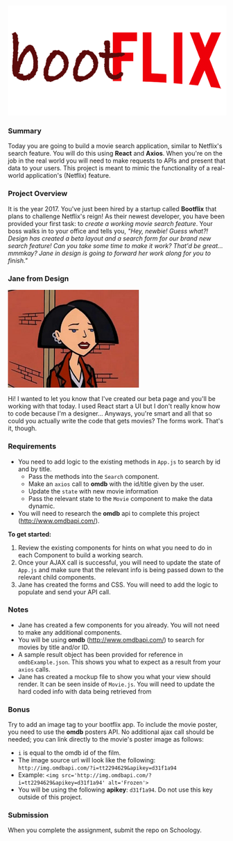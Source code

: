 <img src="bootflix-logo.png" alt="Bootflix">

### Summary

Today you are going to build a movie search application, similar to Netflix's search feature. You will do this using **React** and **Axios**. When you're on the job in the real world you will need to make requests to APIs and present that data to your users. This project is meant to mimic the functionality of a real-world application's (Netflix) feature.

### Project Overview
It is the year 2017. You've just been hired by a startup called **Bootflix** that plans to challenge Netflix's reign! As their newest developer, you have been provided your first task: to *create a working movie search feature*. Your boss walks in to your office and tells you, *"Hey, newbie! Guess what?! Design has created a beta layout and a search form for our brand new search feature! Can you take some time to make it work? That'd be great... mmmkay? Jane in design is going to forward her work along for you to finish."*

### Jane from Design

<img src="img.jpeg" alt="Jane from Design" height="60%" width="60%">

Hi! I wanted to let you know that I've created our beta page and you'll be working with that today. I used React start a UI but I don't really know how to code because I'm a designer... Anyways, you're smart and all that so could you actually write the code that gets movies? The forms work. That's it, though.

### Requirements
- You need to add logic to the existing methods in `App.js` to search by id and by title.
  - Pass the methods into the `Search` component.
  - Make an `axios` call to **omdb** with the id/title given by the user.
  - Update the `state` with new movie information
  - Pass the relevant state to the `Movie` component to make the data dynamic.
- You will need to research the **omdb** api to complete this project (http://www.omdbapi.com/).

**To get started:**

1. Review the existing components for hints on what you need to do in each Component to build a working search.
2. Once your AJAX call is successful, you will need to update the state of `App.js` and make sure that the relevant info is being passed down to the relevant child components.
3. Jane has created the forms and CSS. You will need to add the logic to populate and send your API call.

### Notes

- Jane has created a few components for you already.  You will not need to make any additional components.
- You will be using **omdb** (http://www.omdbapi.com/) to search for movies by title and/or ID.
- A sample result object has been provided for reference in `omdbExample.json`. This shows you what to expect as a result from your `axios` calls.
- Jane has created a mockup file to show you what your view should render. It can be seen inside of `Movie.js`. You will need to update the hard coded info with data being retrieved from 

### Bonus

Try to add an image tag to your bootflix app. To include the movie poster, you need to use the **omdb** posters API. No additional ajax call should be needed; you can link directly to the movie's poster image as follows:

- `i` is equal to the omdb id of the film.
- The image source url will look like the following: `http://img.omdbapi.com/?i=tt2294629&apikey=d31f1a94`
- Example: `<img src='http://img.omdbapi.com/?i=tt2294629&apikey=d31f1a94' alt='Frozen'>`
- You will be using the following **apikey**: `d31f1a94`. Do not use this key outside of this project.

### Submission

When you complete the assignment, submit the repo on Schoology.
